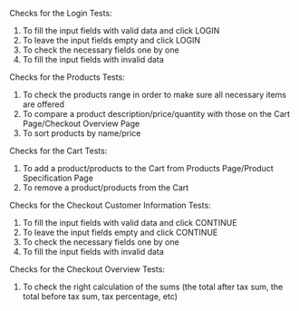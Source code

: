 Checks for the Login Tests:
1. To fill the input fields with valid data and click LOGIN
2. To leave the input fields empty and click LOGIN
3. To check the necessary fields one by one 
4. To fill the input fields with invalid data

Checks for the Products Tests:
1. To check the products range in order to make sure all necessary items are offered
2. To compare a product description/price/quantity with those on the Cart Page/Checkout Overview Page
3. To sort products by name/price

Checks for the Cart Tests:
1. To add a product/products to the Cart from Products Page/Product Specification Page
2. To remove a product/products from the Cart

Checks for the Checkout Customer Information Tests:
1. To fill the input fields with valid data and click CONTINUE
2. To leave the input fields empty and click CONTINUE
3. To check the necessary fields one by one
4. To fill the input fields with invalid data 

Checks for the Checkout Overview Tests:
1. To check the right calculation of the sums (the total after tax sum, the total before tax sum, tax percentage, etc) 
